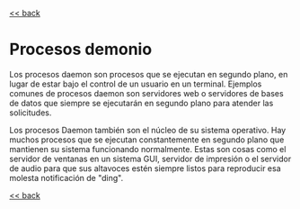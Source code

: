 [<< back](README.md)

# Procesos demonio

Los procesos daemon son procesos que se ejecutan en segundo plano, en lugar de estar bajo el control de un usuario en un terminal. Ejemplos comunes de procesos daemon son servidores web o servidores de bases de datos que siempre se ejecutarán en segundo plano para atender las solicitudes.

Los procesos Daemon también son el núcleo de su sistema operativo. Hay muchos procesos que se ejecutan constantemente en segundo plano que mantienen su sistema funcionando normalmente. Estas son cosas como el servidor de ventanas en un sistema GUI, servidor de impresión o el servidor de audio para que sus altavoces estén siempre listos para reproducir esa molesta notificación de "ding".

[<< back](README.md)
